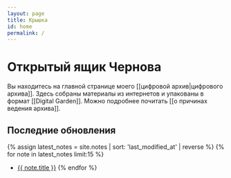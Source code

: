 ```yaml
---
layout: page
title: Крышка
id: home
permalink: /
---
```


# Открытый ящик Чернова

Вы находитесь на главной странице моего [[цифровой архив|цифрового архива]]. Здесь собраны материалы из интернетов и упакованы в формат [[Digital Garden]]. Можно подробнее почитать [[o причинах ведения архива]].

## Последние обновления

{% assign latest_notes = site.notes | sort: 'last_modified_at' | reverse %}
{% for note in latest_notes limit:15 %}
- <a href="{{ site.baseurl }}{{ note.url }}">{{ note.title }}</a>
{% endfor %}
